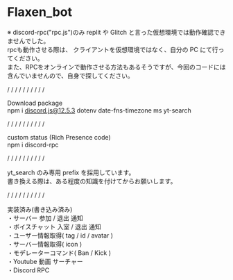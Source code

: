 # Flaxen_bot

※ discord-rpc("rpc.js")のみ replit や Glitch と言った仮想環境では動作確認できませんでした。
\
rpcも動作させる際は、 クライアントを仮想環境ではなく、自分の PC にて行ってください。
\
また、RPCをオンラインで動作させる方法もあるそうですが、今回のコードには含んでいませんので、自身で探してください。


/ / / / / / / / / /

Download package
\
npm i discord.js@12.5.3 dotenv date-fns-timezone ms yt-search

/ / / / / / / / / /

custom status (Rich Presence code)
\
npm i discord-rpc

/ / / / / / / / / /

yt_search のみ専用 prefix を採用しています。
\
書き換える際は、ある程度の知識を付けてからお願いします。

/ / / / / / / / / /

 実装済み(書き込み済み)
\
・サーバー 参加 / 退出 通知
\
・ボイスチャット 入室 / 退出 通知
\
・ユーザー情報取得( tag / id / avatar )
\
・サーバー情報取得( icon )
\
・モデレーターコマンド( Ban / Kick )
\
・Youtube 動画 サーチャー
\
・Discord RPC
